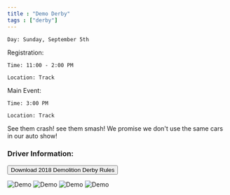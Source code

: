 ```yaml
---
title : "Demo Derby"
tags : ["derby"]
---
```


`Day: Sunday, September 5th`

Registration:

`Time: 11:00 - 2:00 PM` 

`Location: Track`

Main Event:

`Time: 3:00 PM` 

`Location: Track`

See them crash! see them smash! We promise we don't use the same cars in our auto show!

### Driver Information:

<button onclick="window.open('/docs/2018-demolition-derby-rules.pdf')">Download 2018 Demolition Derby Rules <i class="fa fa-file-pdf-o"></i></button>

![Demo](/img/events/demo-derby/demo1.jpg)
![Demo](/img/events/demo-derby/demo2.jpg)
![Demo](/img/events/demo-derby/demo3.jpg)
![Demo](/img/events/demo-derby/demo4.jpg)
